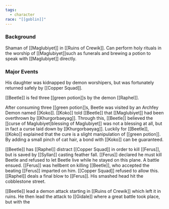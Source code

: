 ```yaml
---
tags:
  - character
race: "[[goblin]]"
---
```

### Background

Shaman of [[Maglubiyet]] in [[Ruins of Crewik]].  Can perform holy rituals in the worship of [[Maglubiyet]]such as funerals and brewing a potion to speak with [[Maglubiyet]] directly.

### Major Events

His daughter was kidnapped by demon worshipers, but was fortunately returned safely by [[Copper Squad]]. 

[[Beetle]] is fed three [[green potion]]s by the demon [[Raphel]].

After consuming three [[green potion]]s, Beetle was visited by an Archfey Demon named [[Koko]]. [[Koko]] told [[Beetle]] that [[Maglubiyet]] had been overthrown by [[Khurgorbaeyag]]. Through this, [[Beetle]] believed the [[curse of Maglubiyet|blessing of Maglubiyet]] was not a blessing at all, but in fact a curse laid down by [[Khurgorbaeyag]]. Luckily for [[Beetle]], [[Koko]] explained that the cure is a slight manipulation of [[green potion]]. By adding a small pinch of cat hair, a bond with [[Koko]] can be guaranteed.  

[[Beetle]] has [[Raphel]] distract [[Copper Squad]] in order to kill [[Ferus]], but is saved by [[Syllan]] casting feather fall.  [[Ferus]] declared he must kill Beetle and refused to let Beetle live while he stayed on this plane. A battle ensued. [[Ferus]] was hellbent on killing [[Beetle]], who accepted the beating [[Ferus]] imparted on him.  [[Copper Squad]] refused to allow this.  [[Raphel]] deals a final blow to [[Ferus]]. His smashed head hit the cobblestone street.

[[Beetle]] lead a demon attack starting in [[Ruins of Crewik]] which left it in ruins. He then lead the attack to [[Gidale]] where a great battle took place, but with the 